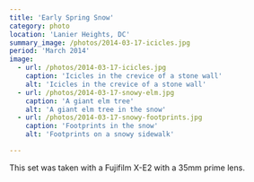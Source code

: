 ```yaml
---
title: 'Early Spring Snow'
category: photo
location: 'Lanier Heights, DC'
summary_image: /photos/2014-03-17-icicles.jpg
period: 'March 2014'
image:
  - url: /photos/2014-03-17-icicles.jpg
    caption: 'Icicles in the crevice of a stone wall'
    alt: 'Icicles in the crevice of a stone wall'
  - url: /photos/2014-03-17-snowy-elm.jpg
    caption: 'A giant elm tree'
    alt: 'A giant elm tree in the snow'
  - url: /photos/2014-03-17-snowy-footprints.jpg
    caption: 'Footprints in the snow'
    alt: 'Footprints on a snowy sidewalk'

---
```


This set was taken with a Fujifilm X-E2 with a 35mm prime lens.
